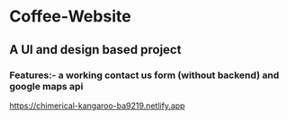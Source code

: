 # Coffee-Website
## A UI and design based project  
### Features:- a working contact us form (without backend) and google maps api
https://chimerical-kangaroo-ba9219.netlify.app
